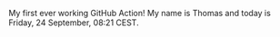 My first ever working GitHub Action!
My name is Thomas and today is Friday, 24 September, 08:21 CEST. 
